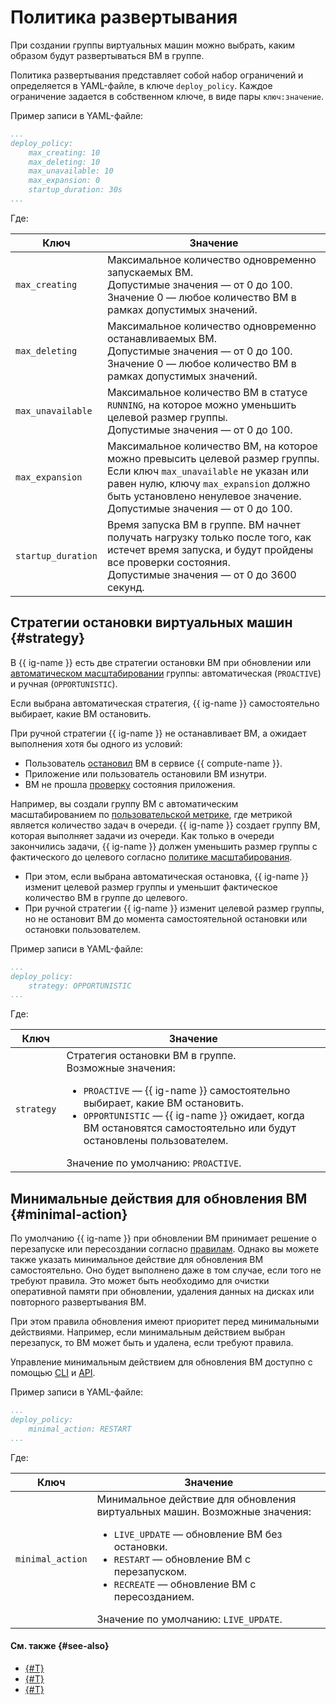 # Политика развертывания

При создании группы виртуальных машин можно выбрать, каким образом будут развертываться ВМ в группе.

Политика развертывания представляет собой набор ограничений и определяется в YAML-файле, в ключе `deploy_policy`. Каждое ограничение задается в собственном ключе, в виде пары `ключ:значение`.

Пример записи в YAML-файле:

```yaml
...
deploy_policy:
    max_creating: 10
    max_deleting: 10
    max_unavailable: 10
    max_expansion: 0
    startup_duration: 30s
...
```

Где:

Ключ | Значение
----- | -----
`max_creating` | Максимальное количество одновременно запускаемых ВМ.<br>Допустимые значения — от 0 до 100. Значение 0 — любое количество ВМ в рамках допустимых значений.
`max_deleting` | Максимальное количество одновременно останавливаемых ВМ.<br>Допустимые значения — от 0 до 100. Значение 0 — любое количество ВМ в рамках допустимых значений.
`max_unavailable` | Максимальное количество ВМ в статусе `RUNNING`, на которое можно уменьшить целевой размер группы.<br>Допустимые значения — от 0 до 100.
`max_expansion` | Максимальное количество ВМ, на которое можно превысить целевой размер группы. Если ключ `max_unavailable` не указан или равен нулю, ключу `max_expansion` должно быть установлено ненулевое значение.<br>Допустимые значения — от 0 до 100.
`startup_duration` | Время запуска ВМ в группе. ВМ начнет получать нагрузку только после того, как истечет время запуска, и будут пройдены все проверки состояния.<br>Допустимые значения — от 0 до 3600 секунд.

## Стратегии остановки виртуальных машин {#strategy}

В {{ ig-name }} есть две стратегии остановки ВМ при обновлении или [автоматическом масштабировании](../scale.md#auto-scale) группы: автоматическая (`PROACTIVE`) и ручная (`OPPORTUNISTIC`).

Если выбрана автоматическая стратегия, {{ ig-name }} самостоятельно выбирает, какие ВМ остановить.

При ручной стратегии {{ ig-name }} не останавливает ВМ, а ожидает выполнения хотя бы одного из условий:
* Пользователь [остановил](../../../operations/vm-control/vm-stop-and-start.md#stop) ВМ в сервисе {{ compute-name }}.
* Приложение или пользователь остановили ВМ изнутри.
* ВМ не прошла [проверку](../autohealing.md#functional-healthcheck) состояния приложения.

Например, вы создали группу ВМ с автоматическим масштабированием по [пользовательской метрике](../scale.md#custom-metrics), где метрикой является количество задач в очереди. {{ ig-name }} создает группу ВМ, которая выполняет задачи из очереди. Как только в очереди закончились задачи, {{ ig-name }} должен уменьшить размер группы с фактического до целевого согласно [политике масштабирования](scale-policy.md).
  * При этом, если выбрана автоматическая остановка, {{ ig-name }} изменит целевой размер группы и уменьшит фактическое количество ВМ в группе до целевого.
  * При ручной стратегии {{ ig-name }} изменит целевой размер группы, но не остановит ВМ до момента самостоятельной остановки или остановки пользователем.

Пример записи в YAML-файле:

```yaml
...
deploy_policy:
    strategy: OPPORTUNISTIC
...
```

Где:

Ключ | Значение
----- | -----
`strategy` | Стратегия остановки ВМ в группе.<br>Возможные значения:<ul><li>`PROACTIVE` — {{ ig-name }} самостоятельно выбирает, какие ВМ остановить.</li><li>`OPPORTUNISTIC` — {{ ig-name }} ожидает, когда ВМ остановятся самостоятельно или будут остановлены пользователем.</li></ul> Значение по умолчанию: `PROACTIVE`.

## Минимальные действия для обновления ВМ {#minimal-action}

По умолчанию {{ ig-name }} при обновлении ВМ принимает решение о перезапуске или пересоздании согласно [правилам](../../instance-groups/deploy/instance.md). Однако вы можете также указать минимальное действие для обновления ВМ самостоятельно. Оно будет выполнено даже в том случае, если того не требуют правила. Это может быть необходимо для очистки оперативной памяти при обновлении, удаления данных на дисках или повторного развертывания ВМ.

При этом правила обновления имеют приоритет перед минимальными действиями. Например, если минимальным действием выбран перезапуск, то ВМ может быть и удалена, если требуют правила.

Управление минимальным действием для обновления ВМ доступно с помощью [CLI](../../../../cli/quickstart.md) и [API](../../../api-ref/).

Пример записи в YAML-файле:

```yaml
...
deploy_policy:
    minimal_action: RESTART
...
```

Где:

Ключ | Значение
----- | -----
`minimal_action` | Минимальное действие для обновления виртуальных машин. Возможные значения:<ul><li>`LIVE_UPDATE` — обновление ВМ без остановки.</li><li>`RESTART` — обновление ВМ с перезапуском.</li><li>`RECREATE` — обновление ВМ с пересозданием.</li></ul> Значение по умолчанию: `LIVE_UPDATE`.

#### См. также {#see-also}

* [{#T}](healing-policy.md)
* [{#T}](scale-policy.md)
* [{#T}](allocation-policy.md)